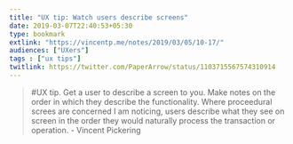 ```yaml
---
title: "UX tip: Watch users describe screens"
date: 2019-03-07T22:40:53+05:30
type: bookmark
extlink: "https://vincentp.me/notes/2019/03/05/10-17/"
audiences: ["UXers"]
tags : ["ux tips"]
twitlink: https://twitter.com/PaperArrow/status/1103715567574310914
---
```


> #UX tip. Get a user to describe a screen to you. Make notes on the order in which they describe the functionality. Where proceedural screes are concerned I am noticing, users describe what they see on screen in the order they would naturally process the transaction or operation. - Vincent Pickering
